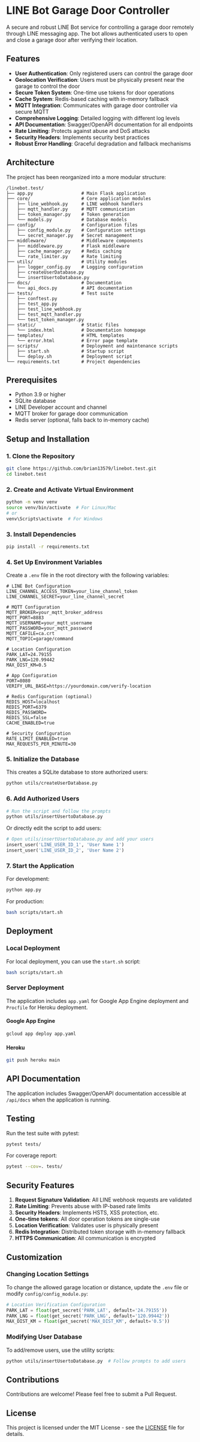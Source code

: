 # LINE Bot Garage Door Controller

A secure and robust LINE Bot service for controlling a garage door remotely through LINE messaging app. The bot allows authenticated users to open and close a garage door after verifying their location.

## Features

- **User Authentication**: Only registered users can control the garage door
- **Geolocation Verification**: Users must be physically present near the garage to control the door
- **Secure Token System**: One-time use tokens for door operations
- **Cache System**: Redis-based caching with in-memory fallback
- **MQTT Integration**: Communicates with garage door controller via secure MQTT
- **Comprehensive Logging**: Detailed logging with different log levels
- **API Documentation**: Swagger/OpenAPI documentation for all endpoints
- **Rate Limiting**: Protects against abuse and DoS attacks
- **Security Headers**: Implements security best practices
- **Robust Error Handling**: Graceful degradation and fallback mechanisms

## Architecture

The project has been reorganized into a more modular structure:

```
/linebot.test/
├── app.py                  # Main Flask application
├── core/                   # Core application modules
│   ├── line_webhook.py     # LINE webhook handlers
│   ├── mqtt_handler.py     # MQTT communication
│   ├── token_manager.py    # Token generation
│   └── models.py           # Database models
├── config/                 # Configuration files
│   ├── config_module.py    # Configuration settings
│   └── secret_manager.py   # Secret management
├── middleware/             # Middleware components
│   ├── middleware.py       # Flask middleware
│   ├── cache_manager.py    # Redis caching
│   └── rate_limiter.py     # Rate limiting
├── utils/                  # Utility modules
│   ├── logger_config.py    # Logging configuration
│   ├── createUserDatabase.py
│   └── insertUsertoDatabase.py
├── docs/                   # Documentation
│   └── api_docs.py         # API documentation
├── tests/                  # Test suite
│   ├── conftest.py
│   ├── test_app.py
│   ├── test_line_webhook.py
│   ├── test_mqtt_handler.py
│   └── test_token_manager.py
├── static/                 # Static files
│   └── index.html          # Documentation homepage
├── templates/              # HTML templates
│   └── error.html          # Error page template
├── scripts/                # Deployment and maintenance scripts
│   ├── start.sh            # Startup script
│   └── deploy.sh           # Deployment script
└── requirements.txt        # Project dependencies
```

## Prerequisites

- Python 3.9 or higher
- SQLite database
- LINE Developer account and channel
- MQTT broker for garage door communication
- Redis server (optional, falls back to in-memory cache)

## Setup and Installation

### 1. Clone the Repository

```bash
git clone https://github.com/brian13579/linebot.test.git
cd linebot.test
```

### 2. Create and Activate Virtual Environment

```bash
python -m venv venv
source venv/bin/activate  # For Linux/Mac
# or
venv\Scripts\activate  # For Windows
```

### 3. Install Dependencies

```bash
pip install -r requirements.txt
```

### 4. Set Up Environment Variables

Create a `.env` file in the root directory with the following variables:

```
# LINE Bot Configuration
LINE_CHANNEL_ACCESS_TOKEN=your_line_channel_token
LINE_CHANNEL_SECRET=your_line_channel_secret

# MQTT Configuration
MQTT_BROKER=your_mqtt_broker_address
MQTT_PORT=8883
MQTT_USERNAME=your_mqtt_username
MQTT_PASSWORD=your_mqtt_password
MQTT_CAFILE=ca.crt
MQTT_TOPIC=garage/command

# Location Configuration
PARK_LAT=24.79155
PARK_LNG=120.99442
MAX_DIST_KM=0.5

# App Configuration
PORT=8080
VERIFY_URL_BASE=https://yourdomain.com/verify-location

# Redis Configuration (optional)
REDIS_HOST=localhost
REDIS_PORT=6379
REDIS_PASSWORD=
REDIS_SSL=false
CACHE_ENABLED=true

# Security Configuration
RATE_LIMIT_ENABLED=true
MAX_REQUESTS_PER_MINUTE=30
```

### 5. Initialize the Database

This creates a SQLite database to store authorized users:

```bash
python utils/createUserDatabase.py
```

### 6. Add Authorized Users

```bash
# Run the script and follow the prompts
python utils/insertUsertoDatabase.py
```

Or directly edit the script to add users:

```python
# Open utils/insertUsertoDatabase.py and add your users
insert_user('LINE_USER_ID_1', 'User Name 1')
insert_user('LINE_USER_ID_2', 'User Name 2')
```

### 7. Start the Application

For development:

```bash
python app.py
```

For production:

```bash
bash scripts/start.sh
```

## Deployment

### Local Deployment

For local deployment, you can use the `start.sh` script:

```bash
bash scripts/start.sh
```

### Server Deployment

The application includes `app.yaml` for Google App Engine deployment and `Procfile` for Heroku deployment.

#### Google App Engine

```bash
gcloud app deploy app.yaml
```

#### Heroku

```bash
git push heroku main
```

## API Documentation

The application includes Swagger/OpenAPI documentation accessible at `/api/docs` when the application is running.

## Testing

Run the test suite with pytest:

```bash
pytest tests/
```

For coverage report:

```bash
pytest --cov=. tests/
```

## Security Features

1. **Request Signature Validation**: All LINE webhook requests are validated
2. **Rate Limiting**: Prevents abuse with IP-based rate limits
3. **Security Headers**: Implements HSTS, XSS protection, etc.
4. **One-time tokens**: All door operation tokens are single-use
5. **Location Verification**: Validates user is physically present
6. **Redis Integration**: Distributed token storage with in-memory fallback
7. **HTTPS Communication**: All communication is encrypted

## Customization

### Changing Location Settings

To change the allowed garage location or distance, update the `.env` file or modify `config/config_module.py`:

```python
# Location Verification Configuration
PARK_LAT = float(get_secret('PARK_LAT', default='24.79155')) 
PARK_LNG = float(get_secret('PARK_LNG', default='120.99442'))
MAX_DIST_KM = float(get_secret('MAX_DIST_KM', default='0.5'))
```

### Modifying User Database

To add/remove users, use the utility scripts:

```bash
python utils/insertUsertoDatabase.py  # Follow prompts to add users
```

## Contributions

Contributions are welcome! Please feel free to submit a Pull Request.


## License

This project is licensed under the MIT License - see the [LICENSE](LICENSE) file for details.